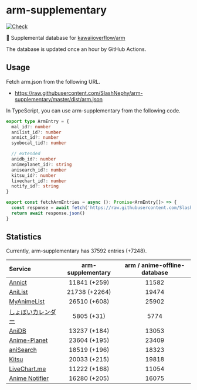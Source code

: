 # arm-supplementary

[![Check](https://github.com/SlashNephy/arm-supplementary/actions/workflows/check-node.yml/badge.svg)](https://github.com/SlashNephy/arm-supplementary/actions/workflows/check-node.yml)

💊 Supplemental database for [kawaiioverflow/arm](https://github.com/kawaiioverflow/arm)

The database is updated once an hour by GitHub Actions.

## Usage

Fetch arm.json from the following URL.

- https://raw.githubusercontent.com/SlashNephy/arm-supplementary/master/dist/arm.json

In TypeScript, you can use arm-supplementary from the following code.

```TypeScript
export type ArmEntry = {
  mal_id?: number
  anilist_id?: number
  annict_id?: number
  syobocal_tid?: number

  // extended
  anidb_id?: number
  animeplanet_id?: string
  anisearch_id?: number
  kitsu_id?: number
  livechart_id?: number
  notify_id?: string
}

export const fetchArmEntries = async (): Promise<ArmEntry[]> => {
  const response = await fetch('https://raw.githubusercontent.com/SlashNephy/arm-supplementary/master/dist/arm.json')
  return await response.json()
}
```

## Statistics

Currently, arm-supplementary has 37592 entries (+7248).

| Service                                     | arm-supplementary | arm / anime-offline-database |
| :------------------------------------------ | :---------------: | :--------------------------: |
| [Annict](https://annict.com)                |   11841 (+259)    |            11582             |
| [AniList](https://anilist.co)               |   21738 (+2264)   |            19474             |
| [MyAnimeList](https://myanimelist.net)      |   26510 (+608)    |            25902             |
| [しょぼいカレンダー](https://cal.syoboi.jp) |    5805 (+31)     |             5774             |
| [AniDB](https://anidb.net)                  |   13237 (+184)    |            13053             |
| [Anime-Planet](https://anime-planet.com)    |   23604 (+195)    |            23409             |
| [aniSearch](https://anisearch.com)          |   18519 (+196)    |            18323             |
| [Kitsu](https://kitsu.io)                   |   20033 (+215)    |            19818             |
| [LiveChart.me](https://livechart.me)        |   11222 (+168)    |            11054             |
| [Anime Notifier](https://notify.moe)        |   16280 (+205)    |            16075             |
